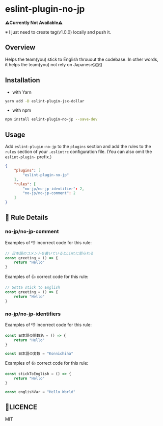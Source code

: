 # eslint-plugin-no-jp

__⚠️Currently Not Available⚠️__

※ I just need to create tag(v1.0.0) locally and push it.

## Overview

Helps the team(you) stick to English throuout the codebase. In other words, it helps the team(you) not rely on Japanese🇯🇵)

## Installation

- with Yarn

```sh
yarn add -D eslint-plugin-jsx-dollar
```

- with npm

```sh
npm install eslint-plugin-no-jp --save-dev
```

## Usage

Add `eslint-plugin-no-jp` to the `plugins` section and add the rules to the `rules` section of your `.eslintrc` configuration file. (You can also omit the `eslint-plugin-` prefix.)

```json
{
    "plugins": [
        "eslint-plugin-no-jp"
    ],
    "rules": [
        "no-jp/no-jp-identifier": 2,
        "no-jp/no-jp-comment": 2
    ]
}
```

## 📖 Rule Details

### no-jp/no-jp-comment

Examples of 👎 incorrect code for this rule:

```js
// 日本語のコメントを書いているとLintに怒られる
const greeting = () => {
    return "Hello"
}
```

Examples of 👍 correct code for this rule:

```js
// Gotta stick to English
const greeting = () => {
    return "Hello"
}
```

### no-jp/no-jp-identifiers

Examples of 👎 incorrect code for this rule:

```js
const 日本語の関数名 = () => {
    return "Hello"
}

const 日本語の変数 = "Konnichiha"
```

Examples of 👍 correct code for this rule:

```js
const stickToEnglish = () => {
    return "Hello"
}

const englishVar = "Hello World"
```

## 📜LICENCE

MIT
